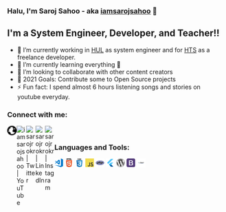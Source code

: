### Halu, I'm Saroj Sahoo - aka [iamsarojsahoo][website] 👋

## I'm a System Engineer, Developer, and Teacher!!

- 🔭 I’m currently working in [HUL] as system engineer and for [HTS] as a freelance developer.
- 🌱 I’m currently learning everything 🤣
- 👯 I’m looking to collaborate with other content creators
- 🥅 2021 Goals: Contribute some to Open Source projects
- ⚡ Fun fact: I spend almost 6 hours listening songs and stories on youtube everyday.


### Connect with me:

[<img align="left" alt="iamsarojsahoo" width="22px" src="https://raw.githubusercontent.com/iconic/open-iconic/master/svg/globe.svg" />][website]
[<img align="left" alt="iamsarojsahoo | YouTube" width="22px" src="https://cdn.jsdelivr.net/npm/simple-icons@v3/icons/youtube.svg" />][youtube]
[<img align="left" alt="sarojrokr | Twitter" width="22px" src="https://cdn.jsdelivr.net/npm/simple-icons@v3/icons/twitter.svg" />][twitter]
[<img align="left" alt="sarojrokr | LinkedIn" width="22px" src="https://cdn.jsdelivr.net/npm/simple-icons@v3/icons/linkedin.svg" />][linkedin]
[<img align="left" alt="sarojrokr | Instagram" width="22px" src="https://cdn.jsdelivr.net/npm/simple-icons@v3/icons/instagram.svg" />][instagram]

<br />

### Languages and Tools:

<code><img height="20" src="https://raw.githubusercontent.com/github/explore/80688e429a7d4ef2fca1e82350fe8e3517d3494d/topics/visual-studio-code/visual-studio-code.png"></code>
<code><img height="20" src="https://raw.githubusercontent.com/github/explore/80688e429a7d4ef2fca1e82350fe8e3517d3494d/topics/html/html.png"></code>
<code><img height="20" src="https://raw.githubusercontent.com/github/explore/80688e429a7d4ef2fca1e82350fe8e3517d3494d/topics/css/css.png"></code>
<code><img height="20" src="https://raw.githubusercontent.com/github/explore/80688e429a7d4ef2fca1e82350fe8e3517d3494d/topics/javascript/javascript.png"></code>
<code><img height="20" src="https://raw.githubusercontent.com/github/explore/ccc16358ac4530c6a69b1b80c7223cd2744dea83/topics/php/php.png"></code>
<code><img height="20" src="https://raw.githubusercontent.com/github/explore/80688e429a7d4ef2fca1e82350fe8e3517d3494d/topics/flutter/flutter.png"></code>
<code><img height="20" src="https://raw.githubusercontent.com/github/explore/80688e429a7d4ef2fca1e82350fe8e3517d3494d/topics/wordpress/wordpress.png"></code>
<code><img height="20" src="https://raw.githubusercontent.com/github/explore/80688e429a7d4ef2fca1e82350fe8e3517d3494d/topics/bootstrap/bootstrap.png"></code>
<code><img height="20" src="https://raw.githubusercontent.com/github/explore/80688e429a7d4ef2fca1e82350fe8e3517d3494d/topics/jquery/jquery.png"></code>


<br />
<br />

[website]: https://sarojsahoo.online
[twitter]: https://twitter.com/sarojrokr
[youtube]: https://www.youtube.com/channel/UCnWiKSQmcYUn5iviy6qRPvg
[instagram]: https://instagram.com/sarojrokr
[linkedin]: https://linkedin.com/in/sarojrokr
[HTS]: http://htspetrochem.com/
[HUL]: https://www.hul.co.in/
